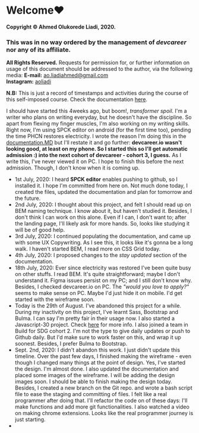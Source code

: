 # Welcome❤

**Copyright © Ahmed Olukorede Liadi, 2020.**

### This was in no way ordered by the management of _devcareer_ nor any of its affiliate.

**All Rights Reserved.**
Requests for permission for, or further information on usage of this document should be addressed to the author, via the following media:
**E-mail:** ao.liadiahmed@gmail.com  
**Instagram:** [aoliadi](https://instagram.com/aoliadi)  

**N.B:** This is just a record of timestamps and activities during the course of this self-imposed course. Check the documentation [here](./documentation.MD).  

I should have started this 4weeks ago, but boom!, _transformer spoil_. I'm a writer who plans on writing everyday, but he doesn't have the discipline. So apart from flexing my finger muscles, I'm also working on my writing skills. Right now, I'm using SPCK editor on android (for the first time too), pending the time PHCN restores electricity. I wrote the reason I'm doing this in the [documentation.MD](./documentation.MD) but I'll restate it and go further: **devcareer.io wasn't looking good, at least on my phone. So I started this so I'll get automatic admission :) into the next cohort of devcareer - cohort 3, I guess.** As I write this, I've never viewed it on PC. I hope to finish this before the next admission. Though, I don't know when it is coming up.  


+ 1st July, 2020: I heard **SPCK editor** enables pushing to github, so I installed it. I hope I'm committed from here on. Not much done today, I created the files, updated the documentation and plan for tomorrow and the future.  
+ 2nd July, 2020: I thought about this project, and felt I should read up on BEM naming technique. I know about it, but haven't studied it. Besides, I don't think I can work on this alone. Even if I can, I don't want to; after the landing page, I'll likely ask for more hands. So, looks like studying it will be of good help.  
+ 3rd July, 2020: I continued populating the documentation, and came up with some UX Copywriting. As I see this, it looks like it's gonna be a long walk. I haven't started BEM, I read more on CSS Grid today.  
+ 4th July, 2020: I proposed changes to the *stay updated* section of the documentation.  
+ 18th July, 2020: Ever since electricity was restored I've been quite busy on other stuffs. I read BEM. It's quite straightforward; maybe I don't understand it. Figma issues persist on my PC; and I still don't know why. Besides, I checked devcareer.io on PC. The *"would you love to apply?"* seems to make sense on PC. Maybe I'd just hide it on mobile. I'd get started with the wireframe soon.  
+ Today is the 29th of August. I've abandoned this project for a while. During my inactivity on this project, I've learnt Sass, Bootstrap and Bulma. I can say I'm pretty fair in their usage now. I also started a Javascript-30 project. Check [here](https://www.javascript30.com) for more info. I also joined a team in Build for SDG cohort 2. I'm not the type to give daily updates or push to Github daily. But I'd make sure to work faster on this, and wrap it up soonest. Besides, I prefer Bulma to Bootstrap.  
+ Sept. 2nd, 2020: I didn't abandon this work. I just didn't update this timeline. Over the past few days, I finished making the wireframe - even though I changed many things at the point of design. Yes, I've started the design. I'm almost done. I also updated the documentation and placed some images of the wireframe. I will be adding the design images soon. I should be able to finish making the design today. Besides, I created a new branch on the Git repo. and wrote a bash script file to ease the staging and committing of files. I felt like a real programmer after doing that. I'll refactor the code on of these days: I'll make functions and add more git functionalities. I also watched a video on making chrome extensions. Looks like the real programmer journey is just starting.  
+